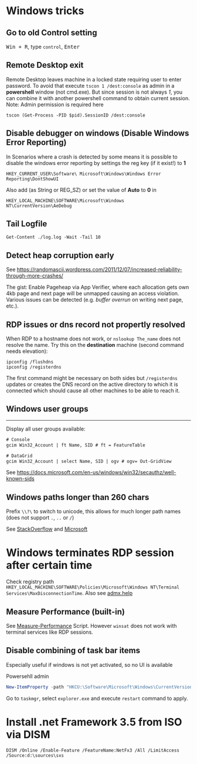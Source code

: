 Windows tricks
====================

Go to old Control setting
-------------------
<kbd>Win + R</kbd>, type `control`, <kbd>Enter</kbd>

Remote Desktop exit
-------------------

Remote Desktop leaves machine in a locked state requiring user to enter password. To avoid that execute
`tscon 1 /dest:console` as admin in a **powershell** window (not cmd.exe). 
But since session is not always *1*, you can combine it with another powershell command to obtain current session.
Note: Admin permission is required here
```
tscon (Get-Process -PID $pid).SessionID /dest:console
```

Disable debugger on windows (Disable Windows Error Reporting)
----------------------

In Scenarios where a crash is detected by some means it is possible to disable the windows error reporting by settings the reg key (if it exist!) to **1**

`HKEY_CURRENT_USER\Software\ Microsoft\Windows\Windows Error Reporting\DontShowUI`

Also add (as String or REG_SZ) or set the value of **Auto** to **0** in

`HKEY_LOCAL_MACHINE\SOFTWARE\Microsoft\Windows NT\CurrentVersion\AeDebug`

Tail Logfile
---------------------
`Get-Content ./log.log -Wait -Tail 10`

Detect heap corruption early
---------------------
See https://randomascii.wordpress.com/2011/12/07/increased-reliability-through-more-crashes/

The gist: Enable Pageheap via App Verifier, where each allocation gets own 4kb page and next page will be unmapped causing an access violation. Various issues can be detected (e.g. _buffer overrun_ on writing next page, etc.).


RDP issues or dns record not propertly resolved
------------------
When RDP to a hostname does not work, or `nslookup The_name` does not resolve the name. Try this on the **destination** machine (second command needs elevation):

```
ipconfig /flushdns
ipconfig /registerdns
```
The first command might be necessary on both sides but `/registerdns` updates or creates the DNS record on the active directory to which it is connected which should cause all other machines to be able to reach it.

## Windows user groups
----------------------------
Display all user groups available:

```ps
# Console
gcim Win32_Account | ft Name, SID # ft = FeatureTable

# DataGrid
gcim Win32_Account | select Name, SID | ogv # ogv= Out-GridView
```

See https://docs.microsoft.com/en-us/windows/win32/secauthz/well-known-sids

Windows paths longer than 260 chars
-------------------

Prefix `\\?\` to switch to unicode, this allows for much longer path names (does not support `.`, `..` or `/`)

See [StackOverflow](https://stackoverflow.com/a/21194605) and [Microsoft](https://docs.microsoft.com/en-US/windows/win32/fileio/naming-a-file?redirectedfrom=MSDN)


# Windows terminates RDP session after certain time
Check registry path `HKEY_LOCAL_MACHINE\SOFTWARE\Policies\Microsoft\Windows NT\Terminal Services\MaxDisconnectionTime`. 
Also see [admx.help](https://admx.help/?Category=Windows_10_2016&Policy=Microsoft.Policies.TerminalServer::TS_SESSIONS_Disconnected_Timeout_2&Language=de-de)


Measure Performance (built-in)
---------------------------
See [Measure-Performance](Measure-Performance.ps1) Script. However `winsat` does not work with terminal services like RDP sessions.

Disable combining of task bar items
---------------------------
Especially useful if windows is not yet activated, so no UI is available

Powersehll admin
```ps1
New-ItemProperty -path "HKCU:\Software\Microsoft\Windows\CurrentVersion\Explorer\Advanced" -name "TaskbarGlomLevel" -value "2" -PropertyType DWORD
```
Go to `taskmgr`, select `explorer.exe` and execute `restart` command to apply.

Install .net Framework 3.5 from ISO via DISM
===================================
`DISM /Online /Enable-Feature /FeatureName:NetFx3 /All /LimitAccess /Source:d:\sources\sxs`
